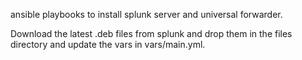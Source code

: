 ansible playbooks to install splunk server and universal forwarder.

Download the latest .deb files from splunk and drop them in the files directory and update the vars in vars/main.yml.
